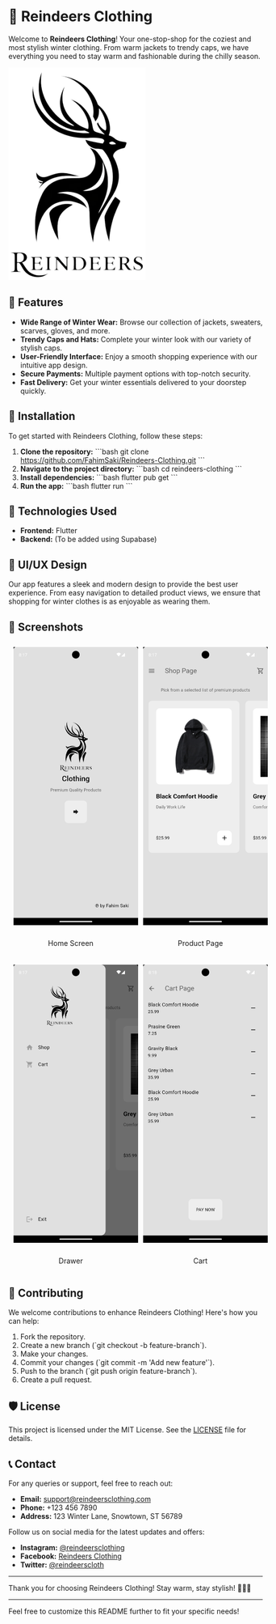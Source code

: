 
# 🦌 Reindeers Clothing

Welcome to **Reindeers Clothing**! Your one-stop-shop for the coziest and most stylish winter clothing. From warm jackets to trendy caps, we have everything you need to stay warm and fashionable during the chilly season.

![Reindeers Clothing Banner](https://raw.githubusercontent.com/FahimSaki/Reindeers-Clothing/refs/heads/main/assets/images/logo.png)

## 🧥 Features

- **Wide Range of Winter Wear:** Browse our collection of jackets, sweaters, scarves, gloves, and more.
- **Trendy Caps and Hats:** Complete your winter look with our variety of stylish caps.
- **User-Friendly Interface:** Enjoy a smooth shopping experience with our intuitive app design.
- **Secure Payments:** Multiple payment options with top-notch security.
- **Fast Delivery:** Get your winter essentials delivered to your doorstep quickly.

## 📱 Installation

To get started with Reindeers Clothing, follow these steps:

1. **Clone the repository:**
   \`\`\`bash
   git clone <https://github.com/FahimSaki/Reindeers-Clothing.git>
   \`\`\`
2. **Navigate to the project directory:**
   \`\`\`bash
   cd reindeers-clothing
   \`\`\`
3. **Install dependencies:**
   \`\`\`bash
   flutter pub get
   \`\`\`
4. **Run the app:**
   \`\`\`bash
   flutter run
   \`\`\`

## 🚀 Technologies Used

- **Frontend:** Flutter
- **Backend:** (To be added using Supabase)

## 🎨 UI/UX Design

Our app features a sleek and modern design to provide the best user experience. From easy navigation to detailed product views, we ensure that shopping for winter clothes is as enjoyable as wearing them.

## 📸 Screenshots

<div style="display: flex; flex-wrap: wrap; gap: 10px;">

  <div style="flex: 1; min-width: 200px;">
    <img src="https://raw.githubusercontent.com/FahimSaki/Reindeers-Clothing/refs/heads/main/assets/screenshots/Screenshot_1732976240.png" alt="Home Screen" style="width: 100%; max-width: 300px; margin: 10px;">
    <p style="text-align: center;">Home Screen</p>
  </div>

  <div style="flex: 1; min-width: 200px;">
    <img src="https://raw.githubusercontent.com/FahimSaki/Reindeers-Clothing/refs/heads/main/assets/screenshots/Screenshot_1732976253.png" alt="Product Page" style="width: 100%; max-width: 300px; margin: 10px;">
    <p style="text-align: center;">Product Page</p>
  </div>

  <div style="flex: 1; min-width: 200px;">
    <img src="https://raw.githubusercontent.com/FahimSaki/Reindeers-Clothing/refs/heads/main/assets/screenshots/Screenshot_1732976259.png" alt="Drawer" style="width: 100%; max-width: 300px; margin: 10px;">
    <p style="text-align: center;">Drawer</p>
  </div>

  <div style="flex: 1; min-width: 200px;">
    <img src="https://raw.githubusercontent.com/FahimSaki/Reindeers-Clothing/refs/heads/main/assets/screenshots/Screenshot_1732976283.png" alt="Cart" style="width: 100%; max-width: 300px; margin: 10px;">
    <p style="text-align: center;">Cart</p>
  </div>

</div>


## 🤝 Contributing

We welcome contributions to enhance Reindeers Clothing! Here's how you can help:

1. Fork the repository.
2. Create a new branch (\`git checkout -b feature-branch\`).
3. Make your changes.
4. Commit your changes (\`git commit -m 'Add new feature'\`).
5. Push to the branch (\`git push origin feature-branch\`).
6. Create a pull request.

## 🛡️ License

This project is licensed under the MIT License. See the [LICENSE](LICENSE) file for details.

## 📞 Contact

For any queries or support, feel free to reach out:

- **Email:** <support@reindeersclothing.com>
- **Phone:** +123 456 7890
- **Address:** 123 Winter Lane, Snowtown, ST 56789

Follow us on social media for the latest updates and offers:

- **Instagram:** [@reindeersclothing](https://instagram.com/reindeersclothing)
- **Facebook:** [Reindeers Clothing](https://facebook.com/reindeersclothing)
- **Twitter:** [@reindeerscloth](https://twitter.com/reindeerscloth)

---

Thank you for choosing Reindeers Clothing! Stay warm, stay stylish! 🦌👗🧣

---

Feel free to customize this README further to fit your specific needs!
